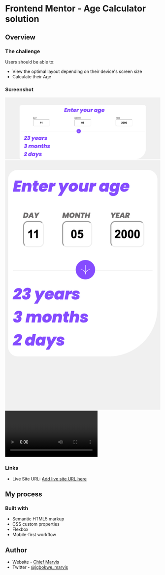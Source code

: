 # Frontend Mentor - Age Calculator solution



## Overview

### The challenge

Users should be able to:

- View the optimal layout depending on their device's screen size
- Calculate their Age

### Screenshot

![](img/desktop.png)
![](img/mobile.html.png)
![](img/agecalc.mp4)

### Links

- Live Site URL: [Add live site URL here](https://stats-comp.netlify.app/)

## My process

### Built with

- Semantic HTML5 markup
- CSS custom properties
- Flexbox
- Mobile-first workflow

## Author

- Website - [Chief Marvis](https://www.github.com/Marvischief)
- Twitter - [@igbokwe_marvis](https://www.twitter.com/igbokwe_marvis)